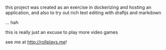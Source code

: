 this project was created as an exercise in dockerizing and hosting an application, and also to try out rich text editing with draftjs and markdown

... hah

this is really just an excuse to play more video games

see me at http://rollplays.me!
